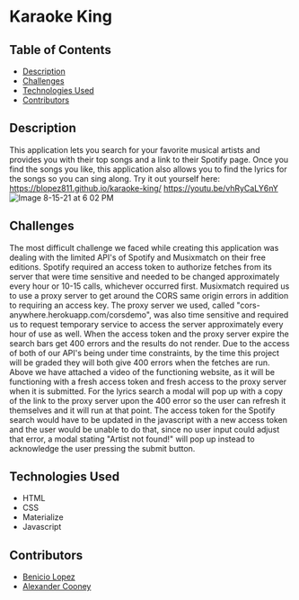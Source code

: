 # Karaoke King

## Table of Contents
* [Description](https://github.com/Blopez811/karaoke-king#description)
* [Challenges](https://github.com/Blopez811/karaoke-king#challenges)
* [Technologies Used](https://github.com/Blopez811/karaoke-king#technologies-used)
* [Contributors](https://github.com/Blopez811/karaoke-king#contributors)

## Description
This application lets you search for your favorite musical artists and provides you with their top songs and a link to their Spotify page. Once you find the songs you like, this application also allows you to find the lyrics for the songs so you can sing along. Try it out yourself here:
 https://blopez811.github.io/karaoke-king/
https://youtu.be/vhRyCaLY6nY
![Image 8-15-21 at 6 02 PM](https://user-images.githubusercontent.com/84877211/129495234-b8040625-05c1-4ac7-88a1-4ad1c61ac657.jpeg)

 ## Challenges
 The most difficult challenge we faced while creating this application was dealing with the limited API's of Spotify and Musixmatch on their free editions. Spotify required an access token to authorize fetches from its server that were time sensitive and needed to be changed approximately every hour or 10-15 calls, whichever occurred first. Musixmatch required us to use a proxy server to get around the CORS same origin errors in addition to requiring an access key. The proxy server we used, called "cors-anywhere.herokuapp.com/corsdemo", was also time sensitive and required us to request temporary service to access the server approximately every hour of use as well. When the access token and the proxy server expire the search bars get 400 errors and the results do not render. Due to the access of both of our API's being under time constraints, by the time this project will be graded they will both give 400 errors when the fetches are run. Above we have attached a video of the functioning website, as it will be functioning with a fresh access token and fresh access to the proxy server when it is submitted. For the lyrics search a modal will pop up with a copy of the link to the proxy server upon the 400 error so the user can refresh it themselves and it will run at that point. The access token for the Spotify search would have to be updated in the javascript with a new access token and the user would be unable to do that, since no user input could adjust that error, a modal stating "Artist not found!" will pop up instead to acknowledge the user pressing the submit button.

 ## Technologies Used 
 * HTML
 * CSS
 * Materialize 
 * Javascript

 ## Contributors 
 * [Benicio Lopez](https://github.com/Blopez811)
 * [Alexander Cooney](https://github.com/AFC2134)
